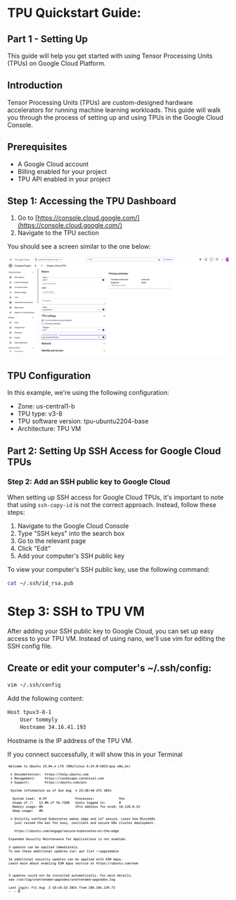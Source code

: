 # TPU Quickstart Guide: 

## Part 1 - Setting Up

This guide will help you get started with using Tensor Processing Units (TPUs) on Google Cloud Platform.

## Introduction

Tensor Processing Units (TPUs) are custom-designed hardware accelerators for running machine learning workloads. This guide will walk you through the process of setting up and using TPUs in the Google Cloud Console.

## Prerequisites

- A Google Cloud account
- Billing enabled for your project
- TPU API enabled in your project

## Step 1: Accessing the TPU Dashboard

1. Go to [https://console.cloud.google.com/](https://console.cloud.google.com/)
2. Navigate to the TPU section

You should see a screen similar to the one below:

![TPU Dashboard](images/0.png)

## TPU Configuration

In this example, we're using the following configuration:

- Zone: us-central1-b
- TPU type: v3-8
- TPU software version: tpu-ubuntu2204-base
- Architecture: TPU VM

## Part 2: Setting Up SSH Access for Google Cloud TPUs

### Step 2: Add an SSH public key to Google Cloud

When setting up SSH access for Google Cloud TPUs, it's important to note that using `ssh-copy-id` is not the correct approach. Instead, follow these steps:

1. Navigate to the Google Cloud Console
2. Type "SSH keys" into the search box
3. Go to the relevant page
4. Click "Edit"
5. Add your computer's SSH public key

To view your computer's SSH public key, use the following command:

```bash
cat ~/.ssh/id_rsa.pub
```

# Step 3: SSH to TPU VM

After adding your SSH public key to Google Cloud, you can set up easy access to your TPU VM. Instead of using nano, we'll use vim for editing the SSH config file.

## Create or edit your computer's ~/.ssh/config:

```bash
vim ~/.ssh/config
```

Add the following content:
```bash
Host tpuv3-8-1
    User tommyly
    Hostname 34.16.41.193
```

Hostname is the IP address of the TPU VM.

If you connect successfully, it will show this in your Terminal

![TPU Terminal](images/1.png)

